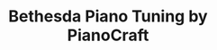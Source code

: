 ---
title: "Bethesda Piano Tuning by PianoCraft"
url: /bethesda/bethesda-piano-tuning-by-pianocraft/
shop: musical instrument
---